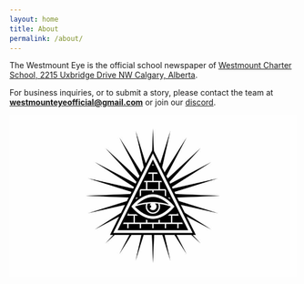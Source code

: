 ```yaml
---
layout: home
title: About
permalink: /about/
---
```


The Westmount Eye is the official school newspaper of <u>Westmount Charter School, 2215 Uxbridge Drive NW Calgary, Alberta</u>.

For business inquiries, or to submit a story, please contact the team at **westmounteyeofficial@gmail.com** or join our [discord](discord.gg/PMKHXBE).

![Westmount Eye Logo](/assets/WestmountEyeLogo.jpg)